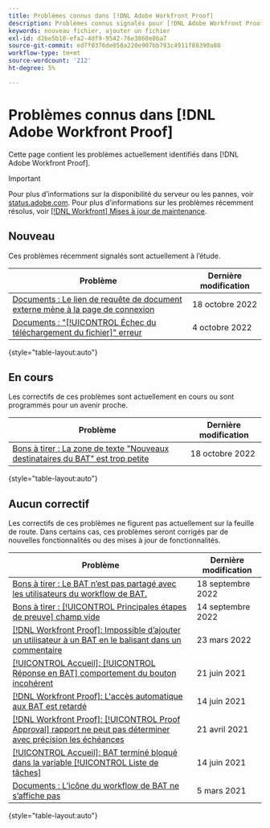 ```yaml
---
title: Problèmes connus dans [!DNL Adobe Workfront Proof]
description: Problèmes connus signalés pour [!DNL Adobe Workfront Proof]
keywords: nouveau fichier, ajouter un fichier
exl-id: d2be5b10-efa2-4df9-9542-76e3868e0ba7
source-git-commit: ed7f0376de050a220e907bb793c4911f88390a80
workflow-type: tm+mt
source-wordcount: '212'
ht-degree: 5%

---
```


# Problèmes connus dans [!DNL Adobe Workfront Proof]

Cette page contient les problèmes actuellement identifiés dans [!DNL Adobe Workfront Proof].

>[!IMPORTANT]
>
>Pour plus d’informations sur la disponibilité du serveur ou les pannes, voir [status.adobe.com](https://status.adobe.com). Pour plus d’informations sur les problèmes récemment résolus, voir [[!DNL Workfront] Mises à jour de maintenance](../maintenance/current-updates.md).

## Nouveau

Ces problèmes récemment signalés sont actuellement à l’étude.

| **Problème** | **Dernière modification** |
| -----------------------------------------------------------------| ----------------- |
| [Documents : Le lien de requête de document externe mène à la page de connexion](known-issues-workfront/wf-documents-external-request-leads-to-login.md) | 18 octobre 2022 |
| [Documents : &quot;[!UICONTROL Échec du téléchargement du fichier]&quot; erreur](known-issues-workfront/wf-documents-failed-to-upload-file.md) | 4 octobre 2022 |

{style=&quot;table-layout:auto&quot;}

## En cours

Les correctifs de ces problèmes sont actuellement en cours ou sont programmés pour un avenir proche.

| **Problème** | **Dernière modification** |
| -----------------------------------------------------------------| ----------------- |
| [Bons à tirer : La zone de texte &quot;Nouveaux destinataires du BAT&quot; est trop petite](known-issues-workfront/wf-proof-proof-share-recipient-box-too-small.md) | 18 octobre 2022 |

{style=&quot;table-layout:auto&quot;}

## Aucun correctif

Les correctifs de ces problèmes ne figurent pas actuellement sur la feuille de route. Dans certains cas, ces problèmes seront corrigés par de nouvelles fonctionnalités ou des mises à jour de fonctionnalités.

| **Problème** | **Dernière modification** |
| -----------------------------------------------------------------| ----------------- |
| [Bons à tirer : Le BAT n’est pas partagé avec les utilisateurs du workflow de BAT.](known-issues-workfront-proof/proof-user-in-stage-does-not-get-access.md) | 18 septembre 2022 |
| [Bons à tirer : [!UICONTROL Principales étapes de preuve] champ vide](known-issues-workfront/wf-documents-stages-do-not-populate-on-proof.md) | 14 septembre 2022 |
| [[!DNL Workfront Proof]: Impossible d’ajouter un utilisateur à un BAT en le balisant dans un commentaire](known-issues-workfront-proof/cannot-add-user-to-proof.md) | 23 mars 2022 |
| [[!UICONTROL Accueil]: [!UICONTROL Réponse en BAT] comportement du bouton incohérent](known-issues-workfront-proof/reply-in-proof-button-behavior-is-inconsistent.md) | 21 juin 2021 |
| [[!DNL Workfront Proof]: L&#39;accès automatique aux BAT est retardé](known-issues-workfront-proof/automatic-access-to-proofs-are-delayed.md) | 14 juin 2021 |
| [[!DNL Workfront Proof]: [!UICONTROL Proof Approval] rapport ne peut pas déterminer avec précision les échéances](known-issues-workfront-proof/proof-approval-report-cant-accurately-determine-deadlines.md) | 21 avril 2021 |
| [[!UICONTROL Accueil]: BAT terminé bloqué dans la variable [!UICONTROL Liste de tâches]](known-issues-workfront-proof/completed-proofs-stuck-in-the-work-list.md) | 14 juin 2021 |
| [Documents : L’icône du workflow de BAT ne s’affiche pas](known-issues-workfront-proof/proof-workflow-icon-is-not-displaying.md) | 5 mars 2021 |

{style=&quot;table-layout:auto&quot;}

